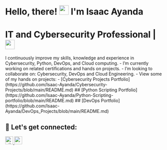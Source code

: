 <h1>Hello, there!  <img src="https://raw.githubusercontent.com/MartinHeinz/MartinHeinz/master/wave.gif" width="30"> I'm Isaac Ayanda</h1>

<h1>IT and Cybersecurity Professional | <img src="https://media.giphy.com/media/WUlplcMpOCEmTGBtBW/giphy.gif" width="30"> </h1>
I continuously improve my skills, knowledge and experience in Cybersecurity, Python, DevOps, and Cloud computing.
- I’m currently working on related certifications and hands on projects.
- I’m looking to collaborate on: Cybersecurity, DevOps and Cloud Engineering.
- View some of my hands on projects:
- [Cybersecurity Projects Portfolio](https://github.com/Isaac-Ayanda/Cybersecurity-Projects/blob/main/README.md) 
## [Python Scripting Portfolio](https://github.com/Isaac-Ayanda/Python-Scripting-portfolio/blob/main/README.md)
## [DevOps Portfolio](https://github.com/Isaac-Ayanda/DevOps_Projects/blob/main/README.md)

<!-- <img src="https://user-images.githubusercontent.com/64049432/203648913-38af64b1-2761-4a04-919d-aeb567935a47.gif" border-radius="5px" width="95%" height="600px"> -->

## 🤝 Let's get connected:

<p align="left">
 <a href="https://github.com/Isaac-Ayanda" target="_blank">
<img src=https://img.shields.io/badge/github-%2324292e.svg?&style=for-the-badge&logo=github&logoColor=white alt=github" height=25/>
  <a href="https://www.linkedin.com/in/isaacayanda/"><img src="https://img.shields.io/badge/linkedin-%230077B5.svg?&style=for-the-badge&logo=linkedin&logoColor=white" height=25> </a>

</p>


